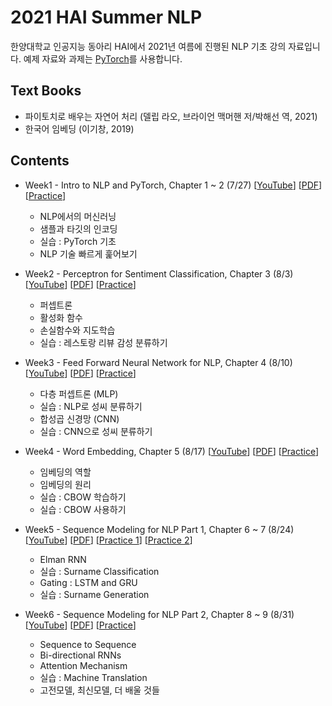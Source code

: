 # 2021 HAI Summer NLP
한양대학교 인공지능 동아리 HAI에서 2021년 여름에 진행된 NLP 기초 강의 자료입니다.
예제 자료와 과제는 [PyTorch](https://pytorch.org)를 사용합니다.


## Text Books
- 파이토치로 배우는 자연어 처리 (델립 라오, 브라이언 맥머핸 저/박해선 역, 2021)
- 한국어 임베딩 (이기창, 2019)


## Contents
- Week1 - Intro to NLP and PyTorch, Chapter 1 ~ 2 (7/27) [[YouTube](https://youtu.be/Bg3BEaZy_ys)] [[PDF](https://github.com/HanyangTechAI/2021-HAI-Summer-NLP/blob/master/Lectures/HAI_SUMMERNLP_01_Intro_to_NLP_and_PyTorch.pdf)] [[Practice](https://github.com/rickiepark/nlp-with-pytorch/tree/main/chapter_1)]
  - NLP에서의 머신러닝
  - 샘플과 타깃의 인코딩
  - 실습 : PyTorch 기초
  - NLP 기술 빠르게 훑어보기

- Week2 - Perceptron for Sentiment Classification, Chapter 3 (8/3) [[YouTube](https://youtu.be/3u2KGIkH-w4)] [[PDF](https://github.com/HanyangTechAI/2021-HAI-Summer-NLP/blob/master/Lectures/HAI_SUMMERNLP_02_Perceptron_for_Sentiment_Classification.pdf)] [[Practice](https://github.com/rickiepark/nlp-with-pytorch/tree/main/chapter_3)]
  - 퍼셉트론
  - 활성화 함수
  - 손실함수와 지도학습
  - 실습 : 레스토랑 리뷰 감성 분류하기

- Week3 - Feed Forward Neural Network for NLP, Chapter 4 (8/10) [[YouTube](https://youtu.be/yJzamd_2aYk)] [[PDF](https://github.com/HanyangTechAI/2021-HAI-Summer-NLP/blob/master/Lectures/HAI_SUMMERNLP_03_Feed_Forward_NN_for_NLP.pdf)] [[Practice](https://github.com/rickiepark/nlp-with-pytorch/tree/main/chapter_4)]
  - 다층 퍼셉트론 (MLP)
  - 실습 : NLP로 성씨 분류하기
  - 합성곱 신경망 (CNN)
  - 실습 : CNN으로 성씨 분류하기

- Week4 - Word Embedding, Chapter 5 (8/17) [[YouTube](https://youtu.be/IeUqmXhs9qU)] [[PDF](https://github.com/HanyangTechAI/2021-HAI-Summer-NLP/blob/master/Lectures/HAI_SUMMERNLP_04_Word_Embedding.pdf)] [[Practice](https://github.com/rickiepark/nlp-with-pytorch/tree/main/chapter_5)]
  - 임베딩의 역할
  - 임베딩의 원리
  - 실습 : CBOW 학습하기
  - 실습 : CBOW 사용하기

- Week5 - Sequence Modeling for NLP Part 1, Chapter 6 ~ 7 (8/24) [[YouTube](https://youtu.be/6iX9Id9oTw8)] [[PDF](https://github.com/HanyangTechAI/2021-HAI-Summer-NLP/blob/master/Lectures/HAI_SUMMERNLP_05_Sequence_Modeling_for_NLP_1.pdf)] [[Practice 1](https://github.com/rickiepark/nlp-with-pytorch/tree/main/chapter_6)] [[Practice 2](https://github.com/rickiepark/nlp-with-pytorch/tree/main/chapter_7)]
  - Elman RNN
  - 실습 : Surname Classification
  - Gating : LSTM and GRU
  - 실습 : Surname Generation

- Week6 - Sequence Modeling for NLP Part 2, Chapter 8 ~ 9 (8/31) [[YouTube](https://youtu.be/ANZSfHXVir4)] [[PDF](https://github.com/HanyangTechAI/2021-HAI-Summer-NLP/blob/master/Lectures/HAI_SUMMERNLP_06_Sequence_Modeling_for_NLP_2.pdf)] [[Practice](https://github.com/rickiepark/nlp-with-pytorch/tree/main/chapter_8)]
  - Sequence to Sequence
  - Bi-directional RNNs
  - Attention Mechanism
  - 실습 : Machine Translation
  - 고전모델, 최신모델, 더 배울 것들
